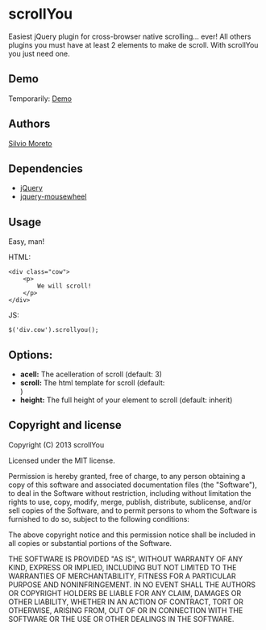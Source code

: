 scrollYou
=========

Easiest jQuery plugin for cross-browser native scrolling... ever!
All others plugins you must have at least 2 elements to make de scroll. With scrollYou you just need one.

## Demo

Temporarily: [Demo](http://silviomoreto.github.io/bootstrap-select/#scrollYou)

## Authors

[Silvio Moreto](http://github.com/silviomoreto)

## Dependencies

- [jQuery](http://github.com/jquery/query)
- [jquery-mousewheel](https://github.com/brandonaaron/jquery-mousewheel)

## Usage

Easy, man!

HTML:

    <div class="cow">
        <p>
            We will scroll!
        </p>
    </div>

JS:

    $('div.cow').scrollyou();

## Options:

- **acell:** The acelleration of scroll (default: 3)
- **scroll:** The html template for scroll (default: <div />)
- **height:** The full height of your element to scroll (default: inherit)

## Copyright and license

Copyright (C) 2013 scrollYou

Licensed under the MIT license.

Permission is hereby granted, free of charge, to any person obtaining a copy of this software and associated documentation files (the "Software"), to deal in the Software without restriction, including without limitation the rights to use, copy, modify, merge, publish, distribute, sublicense, and/or sell copies of the Software, and to permit persons to whom the Software is furnished to do so, subject to the following conditions:

The above copyright notice and this permission notice shall be included in all copies or substantial portions of the Software.

THE SOFTWARE IS PROVIDED "AS IS", WITHOUT WARRANTY OF ANY KIND, EXPRESS OR IMPLIED, INCLUDING BUT NOT LIMITED TO THE WARRANTIES OF MERCHANTABILITY, FITNESS FOR A PARTICULAR PURPOSE AND NONINFRINGEMENT. IN NO EVENT SHALL THE AUTHORS OR COPYRIGHT HOLDERS BE LIABLE FOR ANY CLAIM, DAMAGES OR OTHER LIABILITY, WHETHER IN AN ACTION OF CONTRACT, TORT OR OTHERWISE, ARISING FROM, OUT OF OR IN CONNECTION WITH THE SOFTWARE OR THE USE OR OTHER DEALINGS IN THE SOFTWARE.
